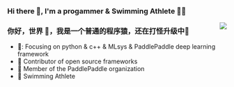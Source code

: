 ### Hi there 👋, I'm a progammer & Swimming Athlete 🏊‍♂️

<!--
**Joejiong/Joejiong** is a ✨ _special_ ✨ repository because its `README.md` (this file) appears on your GitHub profile.

Here are some ideas to get you started:

- 🔭 I’m currently working on Baidu PaddlePaddle
- 🌱 I’m currently learning MLsys and AI algos
- 🤔 I’m looking for help with phd
- 💬 Ask me about ...
- 📫 How to reach me: ...
- 😄 Pronouns: ...
- ⚡ Fun fact: ...
-->
<img align="right" src="https://github-readme-stats.vercel.app/api?username=Joejiong&show_icons=true&icon_color=CE1D2D&text_color=718096&bg_color=ffffff&hide_title=true" />
<!--
[![Anurag's github stats](https://github-readme-stats.vercel.app/api?username=Joejiong)](https://github.com/Joejiong/github-readme-stats)
-->

### 你好，世界 👋，我是一个普通的程序猿，还在打怪升级中🌵

- 🌱: Focusing on python & c++ & MLsys & PaddlePaddle deep learning framework
- :hammer: Contributor of open source frameworks
- :ram: Member of the PaddlePaddle organization 
- :meat_on_bone: Swimming Athlete 
